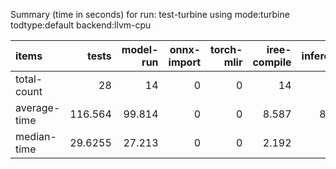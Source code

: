 Summary (time in seconds) for run: test-turbine using mode:turbine todtype:default backend:llvm-cpu

| items        |    tests |   model-run |   onnx-import |   torch-mlir |   iree-compile |   inference |
|:-------------|---------:|------------:|--------------:|-------------:|---------------:|------------:|
| total-count  |  28      |      14     |             0 |            0 |         14     |       3     |
| average-time | 116.564  |      99.814 |             0 |            0 |          8.587 |       8.162 |
| median-time  |  29.6255 |      27.213 |             0 |            0 |          2.192 |       0.22  |

